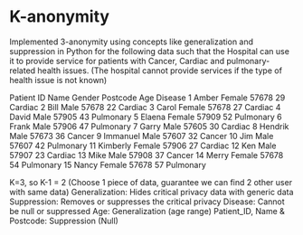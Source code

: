 # K-anonymity
Implemented 3-anonymity using concepts like generalization and suppression in Python for the following data such that the Hospital can use it to provide service for patients with Cancer, Cardiac and pulmonary-related health issues. (The hospital cannot provide services if the type of health issue is not known)

Patient ID	Name	Gender	Postcode	Age	Disease
1	Amber	Female	57678	29	Cardiac
2	Bill	Male	57678	22	Cardiac
3	Carol	Female	57678	27	Cardiac
4	David	Male	57905	43	Pulmonary
5	Elaena	Female	57909	52	Pulmonary
6	Frank	Male	57906	47	Pulmonary
7	Garry	Male	57605	30	Cardiac
8	Hendrik	Male	57673	36	Cancer
9	Immanuel	Male	57607	32	Cancer
10	Jim	Male	57607	42	Pulmonary
11	Kimberly	Female	57906	27	Cardiac
12	Ken	Male	57907	23	Cardiac
13	Mike	Male	57908	37	Cancer
14	Merry	Female	57678	54	Pulmonary
15	Nancy	Female	57678	57	Pulmonary

K=3, so K-1 = 2 (Choose 1 piece of data, guarantee we can find 2 other user with same data)
Generalization: Hides critical privacy data with generic data
Suppression: Removes or suppresses the critical privacy
Disease: Cannot be null or suppressed
Age: Generalization (age range)
Patient_ID, Name & Postcode: Suppression (Null)
